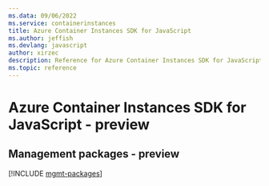 ```yaml
---
ms.data: 09/06/2022
ms.service: containerinstances
title: Azure Container Instances SDK for JavaScript
ms.author: jeffish
ms.devlang: javascript
author: xirzec
description: Reference for Azure Container Instances SDK for JavaScript
ms.topic: reference
---
```

# Azure Container Instances SDK for JavaScript - preview

## Management packages - preview
[!INCLUDE [mgmt-packages](container-instances-mgmt-index.md)]
